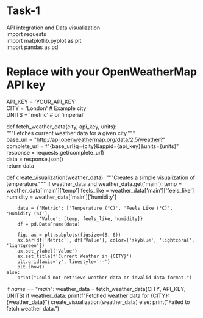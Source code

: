# Task-1
API integration and Data visualization
<br>
import requests
<br>
import matplotlib.pyplot as plt
<br>
import pandas as pd
<br>

# Replace with your OpenWeatherMap API key
API_KEY = 'YOUR_API_KEY'
<br>
CITY = 'London' # Example city
<br>
UNITS = 'metric' # or 'imperial'
<br>

def fetch_weather_data(city, api_key, units):
<br>
    """Fetches current weather data for a given city."""
    <br>
    base_url = "http://api.openweathermap.org/data/2.5/weather?"
    <br>
    complete_url = f"{base_url}q={city}&appid={api_key}&units={units}"
    <br>
    response = requests.get(complete_url)
    <br>
    data = response.json()
    <br>
    return data
    <br>

def create_visualization(weather_data):
    """Creates a simple visualization of temperature."""
    if weather_data and weather_data.get('main'):
        temp = weather_data['main']['temp']
        feels_like = weather_data['main']['feels_like']
        humidity = weather_data['main']['humidity']

        data = {'Metric': ['Temperature (°C)', 'Feels Like (°C)', 'Humidity (%)'],
                'Value': [temp, feels_like, humidity]}
        df = pd.DataFrame(data)

        fig, ax = plt.subplots(figsize=(8, 6))
        ax.bar(df['Metric'], df['Value'], color=['skyblue', 'lightcoral', 'lightgreen'])
        ax.set_ylabel('Value')
        ax.set_title(f'Current Weather in {CITY}')
        plt.grid(axis='y', linestyle='--')
        plt.show()
    else:
        print("Could not retrieve weather data or invalid data format.")

if _name_ == "_main_":
    weather_data = fetch_weather_data(CITY, API_KEY, UNITS)
    if weather_data:
        print(f"Fetched weather data for {CITY}: {weather_data}")
        create_visualization(weather_data)
    else:
        print("Failed to fetch weather data.")

